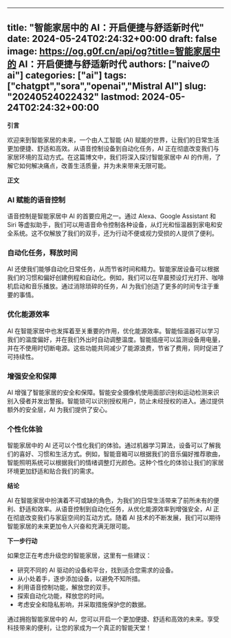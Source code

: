 
---
title: "智能家居中的 AI：开启便捷与舒适新时代"
date: 2024-05-24T02:24:32+00:00
draft: false
image: https://og.g0f.cn/api/og?title=智能家居中的 AI：开启便捷与舒适新时代
authors: ["naiveのai"]
categories: ["ai"]
tags: ["chatgpt","sora","openai","Mistral AI"]
slug: "20240524022432"
lastmod: 2024-05-24T02:24:32+00:00
---
**引言**

欢迎来到智能家居的未来，一个由人工智能 (AI) 赋能的世界，让我们的日常生活更加便捷、舒适和高效。从语音控制设备到自动化任务，AI 正在彻底改变我们与家居环境的互动方式。在这篇博文中，我们将深入探讨智能家居中 AI 的作用，了解它如何解决痛点，改善生活质量，并为未来带来无限可能。

**正文**

### AI 赋能的语音控制

语音控制是智能家居中 AI 的首要应用之一。通过 Alexa、Google Assistant 和 Siri 等虚拟助手，我们可以用语音命令控制各种设备，从灯光和恒温器到家电和安全系统。这不仅解放了我们的双手，还为行动不便或视力受损的人提供了便利。

### 自动化任务，释放时间

AI 还使我们能够自动化日常任务，从而节省时间和精力。智能家居设备可以根据我们的习惯和偏好创建例程和自动化。例如，我们可以在早晨预设灯光打开、咖啡机启动和音乐播放。通过消除琐碎的任务，AI 为我们创造了更多的时间专注于重要的事情。

### 优化能源效率

AI 在智能家居中也发挥着至关重要的作用，优化能源效率。智能恒温器可以学习我们的温度偏好，并在我们外出时自动调整温度。智能插座可以监测设备用电量，并在不使用时切断电源。这些功能共同减少了能源浪费，节省了费用，同时促进了可持续性。

### 增强安全和保障

AI 增强了智能家居的安全和保障。智能安全摄像机使用面部识别和运动检测来识别入侵者并发出警报。智能锁可以识别授权用户，防止未经授权的进入。通过提供额外的安全层，AI 为我们提供了安心。

### 个性化体验

智能家居中的 AI 还可以个性化我们的体验。通过机器学习算法，设备可以了解我们的喜好、习惯和生活方式。例如，智能音箱可以根据我们的音乐偏好推荐歌曲，智能照明系统可以根据我们的情绪调整灯光颜色。这种个性化的体验让我们的家居环境更加舒适和贴合我们的需求。

**结论**

AI 在智能家居中扮演着不可或缺的角色，为我们的日常生活带来了前所未有的便利、舒适和效率。从语音控制到自动化任务，从优化能源效率到增强安全，AI 正在彻底改变我们与家庭空间的互动方式。随着 AI 技术的不断发展，我们可以期待智能家居的未来更加令人兴奋和充满无限可能。

**下一步行动**

如果您正在考虑升级您的智能家居，这里有一些建议：

* 研究不同的 AI 驱动的设备和平台，找到适合您需求的设备。
* 从小处着手，逐步添加设备，以避免不知所措。
* 利用语音控制功能，解放您的双手。
* 探索自动化功能，释放您的时间。
* 考虑安全和隐私影响，并采取措施保护您的数据。

通过拥抱智能家居中的 AI，您可以开启一个更加便捷、舒适和高效的未来。享受科技带来的便利，让您的家成为一个真正的智能天堂！